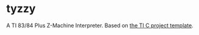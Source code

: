 # tyzzy

A TI 83/84 Plus Z-Machine Interpreter. Based on [the TI C project template](https://github.com/empathicqubit/ti8xp-c-template).
